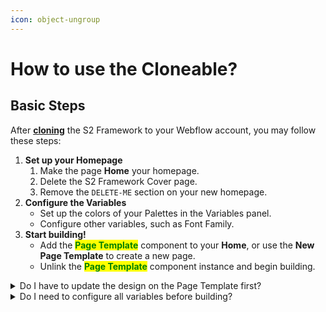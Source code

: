 ```yaml
---
icon: object-ungroup
---
```


# How to use the Cloneable?

## Basic Steps

After [**cloning**](https://s2-framework.webflow.io/?utm_source=gitbook\&utm_medium=docs\&utm_campaign=s2) the S2 Framework to your Webflow account, you may follow these steps:

1. **Set up your Homepage**
   1. Make the page **Home** your homepage.
   2. Delete the S2 Framework Cover page.
   3. Remove the `DELETE-ME` section on your new homepage.
2. **Configure the Variables**
   * Set up the colors of your Palettes in the Variables panel.
   * Configure other variables, such as Font Family.
3. **Start building!**
   * Add the <mark style="color:green;">**Page Template**</mark> component to your **Home**, or use the **New Page Template** to create a new page.
   * Unlink the <mark style="color:green;">**Page Template**</mark> component instance and begin building.



<details>

<summary>Do I have to update the design on the Page Template first?</summary>

Designing a full page directly inside a component can be inconvenient.

Instead, you can start by building your layout outside the component. Once everything is more finalized, copy and paste those sections and elements back into the Page Template component.

</details>

<details>

<summary>Do I need to configure all variables before building?</summary>

Not necessarily. You can start building with the default values and adjust variables later. However, if you already have a solid design, it is a good idea to set up your palette and font variables upfront.

</details>



